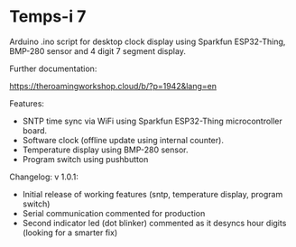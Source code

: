 # Temps-i 7

Arduino .ino script for desktop clock display using Sparkfun ESP32-Thing, BMP-280 sensor and 4 digit 7 segment display.

Further documentation:

https://theroamingworkshop.cloud/b/?p=1942&lang=en

Features:
  - SNTP time sync via WiFi using Sparkfun ESP32-Thing microcontroller board.
  - Software clock (offline update using internal counter).
  - Temperature display using BMP-280 sensor.
  - Program switch using pushbutton
  
Changelog:
  v 1.0.1:
  - Initial release of working features (sntp, temperature display, program switch)
  - Serial communication commented for production
  - Second indicator led (dot blinker) commented as it desyncs hour digits (looking for a smarter fix)
